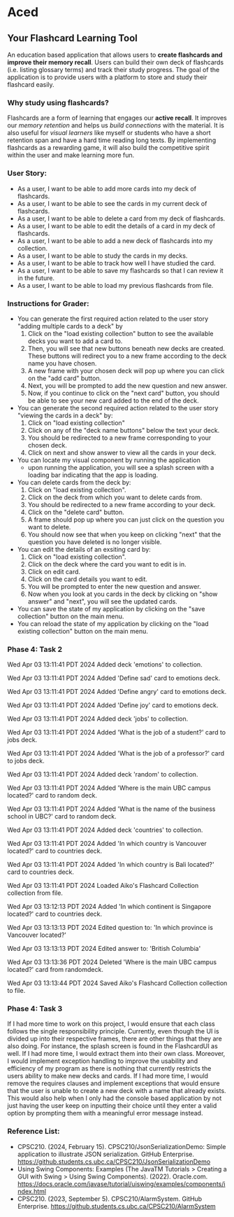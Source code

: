 # Aced

## Your Flashcard Learning Tool

An education based application that allows users to **create flashcards and 
improve their memory recall**. Users can build their own deck of flashcards 
(i.e. listing glossary terms) and track their study progress. The goal of 
the application is to provide users with a platform to store and study their 
flashcard easily. 

### Why study using flashcards?

Flashcards are a form of learning that engages our **active recall**. It improves
our *memory retention* and helps us *build connections* with the material.
It is also useful for *visual learners* like myself or students who have a short 
retention span and have a hard time reading long texts. By implementing flashcards 
as a rewarding game, it will also build the competitive spirit within the user 
and make learning more fun. 

### User Story:
- As a user, I want to be able to add more cards into my deck of flashcards.
- As a user, I want to be able to see the cards in my current deck of flashcards.
- As a user, I want to be able to delete a card from my deck of flashcards. 
- As a user, I want to be able to edit the details of a card in my deck of flashcards.
- As a user, I want to be able to add a new deck of flashcards into my collection. 
- As a user, I want to be able to study the cards in my decks. 
- As a user, I want to be able to track how well I have studied the card.
- As a user, I want to be able to save my flashcards so that I can review it in the future. 
- As a user, I want to be able to load my previous flashcards from file. 
 
### Instructions for Grader:
- You can generate the first required action related to the user story 
"adding multiple cards to a deck" by 
  1.  Click on the "load existing collection" button to see the available 
      decks you want to add a card to.
  2. Then, you will see that new buttons beneath new decks are created. 
     These buttons will redirect you to a new frame according to the 
     deck name you have chosen. 
  3. A new frame with your chosen deck will pop up where you can click on 
     the "add card" button. 
  4. Next, you will be prompted to add the new question and new answer. 
  5. Now, if you continue to click on the "next card" button, you should 
     be able to see your new card added to the end of the deck.
- You can generate the second required action related to the user story 
  "viewing the cards in a deck" by:
  1. Click on "load existing collection"
  2. Click on any of the "deck name buttons" below the text your deck.
  3. You should be redirected to a new frame corresponding to your chosen deck.
  4. Click on next and show answer to view all the cards in your deck.
- You can locate my visual component by running the application
  - upon running the application, you will see a splash screen with a loading bar 
    indicating that the app is loading. 
- You can delete cards from the deck by: 
  1. Click on "load existing collection".
  2. Click on the deck from which you want to delete cards from. 
  3. You should be redirected to a new frame according to your deck.
  4. Click on the "delete card" button. 
  5. A frame should pop up where you can just click on the question you 
     want to delete. 
  6. You should now see that when you keep on clicking "next" that the 
     question you have deleted is no longer visible. 
- You can edit the details of an exsiting card by: 
  1. Click on "load existing collection". 
  2. Click on the deck where the card you want to edit is in. 
  3. Click on edit card. 
  4. Click on the card details you want to edit. 
  5. You will be prompted to enter the new question and answer. 
  6. Now when you look at you cards in the deck by clicking on "show answer" 
     and "next", you will see the updated cards. 
- You can save the state of my application by clicking on the "save collection" 
  button on the main menu. 
- You can reload the state of my application by clicking on the "load existing collection" 
  button on the main menu.

### Phase 4: Task 2
Wed Apr 03 13:11:41 PDT 2024
Added deck 'emotions' to collection.

Wed Apr 03 13:11:41 PDT 2024
Added 'Define sad' card to emotions deck.

Wed Apr 03 13:11:41 PDT 2024
Added 'Define angry' card to emotions deck.

Wed Apr 03 13:11:41 PDT 2024
Added 'Define joy' card to emotions deck.

Wed Apr 03 13:11:41 PDT 2024
Added deck 'jobs' to collection.

Wed Apr 03 13:11:41 PDT 2024
Added 'What is the job of a student?' card to jobs deck.

Wed Apr 03 13:11:41 PDT 2024
Added 'What is the job of a professor?' card to jobs deck.

Wed Apr 03 13:11:41 PDT 2024
Added deck 'random' to collection.

Wed Apr 03 13:11:41 PDT 2024
Added 'Where is the main UBC campus located?' card to random deck.

Wed Apr 03 13:11:41 PDT 2024
Added 'What is the name of the business school in UBC?' card to random deck.

Wed Apr 03 13:11:41 PDT 2024
Added deck 'countries' to collection.

Wed Apr 03 13:11:41 PDT 2024
Added 'In which country is Vancouver located?' card to countries deck.

Wed Apr 03 13:11:41 PDT 2024
Added 'In which country is Bali located?' card to countries deck.

Wed Apr 03 13:11:41 PDT 2024
Loaded Aiko's Flashcard Collection collection from file.

Wed Apr 03 13:12:13 PDT 2024
Added 'In which continent is Singapore located?' card to countries deck.

Wed Apr 03 13:13:13 PDT 2024
Edited question to: 'In which province is Vancouver located?'

Wed Apr 03 13:13:13 PDT 2024
Edited answer to: 'British Columbia'

Wed Apr 03 13:13:36 PDT 2024
Deleted 'Where is the main UBC campus located?' card from randomdeck.

Wed Apr 03 13:13:44 PDT 2024
Saved Aiko's Flashcard Collection collection to file.

### Phase 4: Task 3
If I had more time to work on this project, I would ensure that each class follows 
the single responsibility principle. Currently, even though the UI is divided up 
into their respective frames, there are other things that they are also doing. 
For instance, the splash screen is found in the FlashcardUI as well. If 
I had more time, I would extract them into their own class. Moreover, I would 
implement exception handling to improve the usability and efficiency of my program as 
there is nothing that currently restricts the users ability to make new decks and cards. 
If I had more time, I would remove the requires clauses and implement exceptions that 
would ensure that the user is unable to create a new deck with a name that already exists. 
This would also help when I only had the console based application by not just having 
the user keep on inputting their choice until they enter a valid option by prompting 
them with a meaningful error message instead. 

### Reference List:
- CPSC210. (2024, February 15). CPSC210/JsonSerializationDemo:
    Simple application to illustrate JSON serialization. 
    GitHub Enterprise. https://github.students.cs.ubc.ca/CPSC210/JsonSerializationDemo
- Using Swing Components: Examples (The JavaTM Tutorials > 
  Creating a GUI with Swing > Using Swing Components). (2022). 
  Oracle.com. https://docs.oracle.com/javase/tutorial/uiswing/examples/components/index.html
- CPSC210. (2023, September 5). CPSC210/AlarmSystem. 
  GitHub Enterprise. https://github.students.cs.ubc.ca/CPSC210/AlarmSystem
